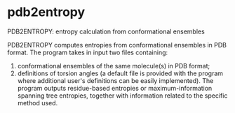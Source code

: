 # pdb2entropy
PDB2ENTROPY: entropy calculation from conformational ensembles

PDB2ENTROPY computes entropies from conformational ensembles in PDB format.
The program takes in input two files containing:
1) conformational ensembles of the same molecule(s) in PDB format;
2) definitions of torsion angles (a default file is provided with the program
where additional user's definitions can be easily implemented).
The program outputs residue-based entropies or maximum-information spanning
tree entropies, together with information related to the specific method used.

